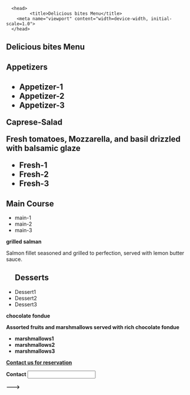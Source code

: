<!doctype html>
<html lang="en">

      <head>
             <title>Delicious bites Menu</title>
        <meta name="viewport" content="width=device-width, initial-scale=1.0">
      </head>
<body>
<Section>
       <h1>Delicious bites Menu</h1>
        <h2>Appetizers<h2>
  <ul> 
      <li>Appetizer-1</li>
      <li>Appetizer-2</li>
      <li>Appetizer-3</li>

  </ul>

<strong>Caprese-Salad</Strong>
<p>Fresh tomatoes, Mozzarella, and basil drizzled with balsamic glaze </p>

  <ul> 
      <li>Fresh-1</li>
      <li>Fresh-2</li>
      <li>Fresh-3</li>
  </ul>

   <h2>Main Course</h2>

   <ul>
      <li>main-1</li>
      <li>main-2</li>
      <li>main-3</li>

   </ul>
<strong>grilled salman </Strong>
<p>Salmon fillet seasoned and grilled to perfection, served with lemon butter sauce.</p>
<ul>
<h2>Desserts</h2>
    <li>Dessert1</li>
    <li>Dessert2</li>
    <li>Dessert3</li>
</ul>

<strong>chocolate fondue<strong>
<p>Assorted fruits and marshmallows served with rich chocolate fondue</p>

<ul>
    <li>marshmallows1</li>
    <li>marshmallows2</li>
    <li>marshmallows3</li>
</ul>
<p><a href="Contact.html"> Contact us for reservation </a></p>
</Section>
 

<form>
       <Label>Contact</label>
       <input name="Contact"><br>
</form>
</body>
</html>
--->
